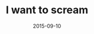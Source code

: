 ---
layout: base.njk
title : 'I want to scream' 
view_title : 'I want to scream' 
year : '2015' 
date : '2015-09-10' 
img_file : '/drawing/iwanttoscream.jpg' 
html_file : 'iwanttoscream' 
next_html : 'imfarbeyondthecliffsofnoreturn.html' 
year_order : '43' 
permalink : "title/{{html_file}}.html"
---
